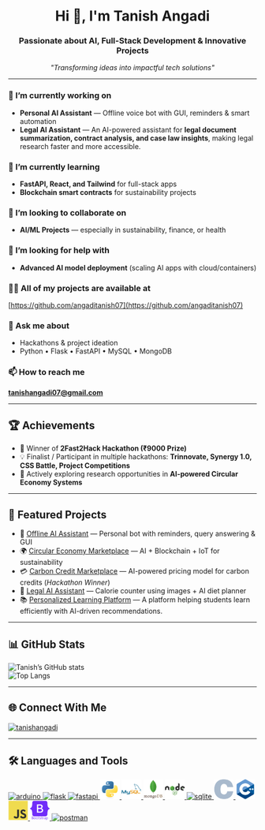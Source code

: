 <h1 align="center">Hi 👋, I'm Tanish Angadi</h1>
<h3 align="center">Passionate about AI, Full-Stack Development & Innovative Projects</h3>
<p align="center"><i>"Transforming ideas into impactful tech solutions"</i></p>

---

### 🔭 I’m currently working on
- **Personal AI Assistant** — Offline voice bot with GUI, reminders & smart automation
- **Legal AI Assistant** — An AI-powered assistant for **legal document summarization, contract analysis, and case law insights**, making legal research faster and more accessible.


### 🌱 I’m currently learning
- **FastAPI, React, and Tailwind** for full-stack apps  
- **Blockchain smart contracts** for sustainability projects  

### 👯 I’m looking to collaborate on
- **AI/ML Projects** — especially in sustainability, finance, or health  

### 🤝 I’m looking for help with
- **Advanced AI model deployment** (scaling AI apps with cloud/containers)  

### 👨‍💻 All of my projects are available at
[https://github.com/angaditanish07](https://github.com/angaditanish07)

### 💬 Ask me about
- Hackathons & project ideation  
- Python • Flask • FastAPI • MySQL • MongoDB  

### 📫 How to reach me
**tanishangadi07@gmail.com**

---

## 🏆 Achievements
- 🥇 Winner of **2Fast2Hack Hackathon (₹9000 Prize)**  
- 💡 Finalist / Participant in multiple hackathons: **Trinnovate, Synergy 1.0, CSS Battle, Project Competitions**  
- 🎯 Actively exploring research opportunities in **AI-powered Circular Economy Systems**  

---

## 🚀 Featured Projects
- 🤖 [Offline AI Assistant](#) — Personal bot with reminders, query answering & GUI  
- 🌍 [Circular Economy Marketplace](#) — AI + Blockchain + IoT for sustainability  
- 💳 [Carbon Credit Marketplace](#) — AI-powered pricing model for carbon credits (*Hackathon Winner*)  
- 📑 [Legal AI Assistant](#) — Calorie counter using images + AI diet planner
- 📚 [Personalized Learning Platform](#) — A platform helping students learn efficiently with AI-driven recommendations. 

---

## 📊 GitHub Stats
![Tanish’s GitHub stats](https://github-readme-stats.vercel.app/api?username=angaditanish07&show_icons=true&theme=radical)  
![Top Langs](https://github-readme-stats.vercel.app/api/top-langs/?username=angaditanish07&layout=compact&theme=radical)  

---

## 🌐 Connect With Me
<p align="left">
<a href="https://linkedin.com/in/tanishangadi" target="blank"><img align="center" src="https://raw.githubusercontent.com/rahuldkjain/github-profile-readme-generator/master/src/images/icons/Social/linked-in-alt.svg" alt="tanishangadi" height="30" width="40" /></a>
</p>

---

## 🛠️ Languages and Tools
<p align="left"> 
<a href="https://www.arduino.cc/" target="_blank" rel="noreferrer"> <img src="https://cdn.worldvectorlogo.com/logos/arduino-1.svg" alt="arduino" width="40" height="40"/> </a> 
<a href="https://flask.palletsprojects.com/" target="_blank" rel="noreferrer"> <img src="https://www.vectorlogo.zone/logos/pocoo_flask/pocoo_flask-icon.svg" alt="flask" width="40" height="40"/> </a> 
<a href="https://fastapi.tiangolo.com/" target="_blank" rel="noreferrer"> <img src="https://cdn.worldvectorlogo.com/logos/fastapi-1.svg" alt="fastapi" width="40" height="40"/> </a> 
<a href="https://www.python.org" target="_blank" rel="noreferrer"> <img src="https://raw.githubusercontent.com/devicons/devicon/master/icons/python/python-original.svg" alt="python" width="40" height="40"/> </a> 
<a href="https://www.mysql.com/" target="_blank" rel="noreferrer"> <img src="https://raw.githubusercontent.com/devicons/devicon/master/icons/mysql/mysql-original-wordmark.svg" alt="mysql" width="40" height="40"/> </a> 
<a href="https://www.mongodb.com/" target="_blank" rel="noreferrer"> <img src="https://raw.githubusercontent.com/devicons/devicon/master/icons/mongodb/mongodb-original-wordmark.svg" alt="mongodb" width="40" height="40"/> </a> 
<a href="https://nodejs.org" target="_blank" rel="noreferrer"> <img src="https://raw.githubusercontent.com/devicons/devicon/master/icons/nodejs/nodejs-original-wordmark.svg" alt="nodejs" width="40" height="40"/> </a> 
<a href="https://www.sqlite.org/" target="_blank" rel="noreferrer"> <img src="https://www.vectorlogo.zone/logos/sqlite/sqlite-icon.svg" alt="sqlite" width="40" height="40"/> </a> 
<a href="https://www.cprogramming.com/" target="_blank" rel="noreferrer"> <img src="https://raw.githubusercontent.com/devicons/devicon/master/icons/c/c-original.svg" alt="c" width="40" height="40"/> </a> 
<a href="https://www.w3schools.com/cpp/" target="_blank" rel="noreferrer"> <img src="https://raw.githubusercontent.com/devicons/devicon/master/icons/cplusplus/cplusplus-original.svg" alt="cplusplus" width="40" height="40"/> </a> 
<a href="https://developer.mozilla.org/en-US/docs/Web/JavaScript" target="_blank" rel="noreferrer"> <img src="https://raw.githubusercontent.com/devicons/devicon/master/icons/javascript/javascript-original.svg" alt="javascript" width="40" height="40"/> </a> 
<a href="https://getbootstrap.com" target="_blank" rel="noreferrer"> <img src="https://raw.githubusercontent.com/devicons/devicon/master/icons/bootstrap/bootstrap-plain-wordmark.svg" alt="bootstrap" width="40" height="40"/> </a> 
<a href="https://postman.com" target="_blank" rel="noreferrer"> <img src="https://www.vectorlogo.zone/logos/getpostman/getpostman-icon.svg" alt="postman" width="40" height="40"/> </a> 
</p>
